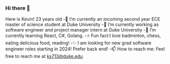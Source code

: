 ### Hi there 👋

Here is Kevin! 23 years old
-🔭 I’m currently an incoming second year ECE master of science student at Duke University
-🌱 I’m currently working as software engineer and project manager intern at Duke University
-👯 I’m currently learning React, C#, Golang.
-⚡ Fun fact:I love badminton, chess, eating delicious food, reading!
-✨ I am looking for new grad software engineer roles starting in 2024! Prefer back end!
-📫 How to reach me: Feel free to reach me at ks713@duke.edu
